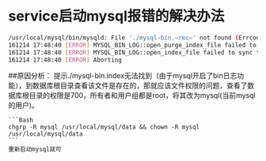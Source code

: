 # service启动mysql报错的解决办法

```Bash
/usr/local/mysql/bin/mysqld: File './mysql-bin.~rec~' not found (Errcode: 13)
161214 17:48:40 [ERROR] MYSQL_BIN_LOG::open_purge_index_file failed to open register  file.
161214 17:48:40 [ERROR] MYSQL_BIN_LOG::open_index_file failed to sync the index file.
161214 17:48:40 [ERROR] Aborting
```
##原因分析：
    提示./mysql-bin.index无法找到（由于mysql开启了bin日志功能），到数据库根目录查看该文件是存在的，那就应该文件权限的问题，查看了数据库根目录的权限是700，所有者和用户组都是root，将其改为mysql(当前mysql的用户)。
    
    ```Bash
    chgrp -R mysql /usr/local/mysql/data && chown -R mysql /usr/local/mysql/data
    ```
    重新启动mysql就可
